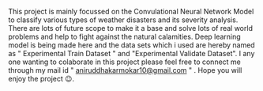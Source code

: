 This project is mainly focussed on the Convulational Neural Network Model to classify various types of weather disasters and its severity analysis. There are lots of future scope to make it a base and solve lots of real world problems and help to fight against the natural calamities. Deep learning model is being made here and the data sets which i used are hereby named as " Experimental Train Dataset " and "Experimental Validate Dataset". I any one wanting to colaborate in this project please feel free to connect me through my mail id " aniruddhakarmokar10@gmail.com " . Hope you will enjoy the project 😉.
